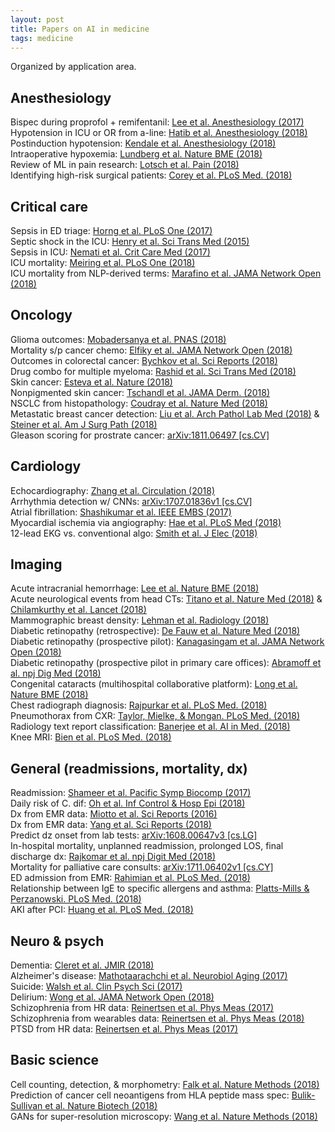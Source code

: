 ```yaml
---
layout: post
title: Papers on AI in medicine
tags: medicine
---
```


Organized by application area.


## Anesthesiology

Bispec during proprofol + remifentanil: [Lee et al. Anesthesiology (2017)](/papers/lee.pdf)  
Hypotension in ICU or OR from a-line: [Hatib et al. Anesthesiology (2018)](/papers/hatib.pdf)  
Postinduction hypotension: [Kendale et al. Anesthesiology (2018)](/papers/kendale.pdf)  
Intraoperative hypoxemia: [Lundberg et al. Nature BME (2018)](/papers/lundberg.pdf)   
Review of ML in pain research: [Lotsch et al. Pain (2018)](/papers/lotsch.pdf)  
Identifying high-risk surgical patients: [Corey et al. PLoS Med. (2018)](https://journals.plos.org/plosmedicine/article?id=10.1371/journal.pmed.1002701)  


## Critical care

Sepsis in ED triage: [Horng et al. PLoS One (2017)](/papers/horng.pdf)  
Septic shock in the ICU: [Henry et al. Sci Trans Med (2015)](/papers/henry.pdf)  
Sepsis in ICU: [Nemati et al. Crit Care Med (2017)](/papers/nemati.pdf)  
ICU mortality: [Meiring et al. PLoS One (2018)](/papers/meiring.pdf)  
ICU mortality from NLP-derived terms: [Marafino et al. JAMA Network Open (2018)](/papers/marafino.pdf)  


## Oncology 
Glioma outcomes: [Mobadersanya et al. PNAS (2018)](/papers/mobadersany.pdf)  
Mortality s/p cancer chemo: [Elfiky et al. JAMA Network Open (2018)](/papers/elfiky.pdf)  
Outcomes in colorectal cancer: [Bychkov et al. Sci Reports (2018)](/papers/bychkov.pdf)  
Drug combo for multiple myeloma: [Rashid et al. Sci Trans Med (2018)](/papers/rashid.pdf)  
Skin cancer: [Esteva et al. Nature (2018)](/papers/esteva.pdf)  
Nonpigmented skin cancer: [Tschandl et al. JAMA Derm. (2018)](/papers/tschandl.pdf)  
NSCLC from histopathology: [Coudray et al. Nature Med (2018)](/papers/coudray.pdf)  
Metastatic breast cancer detection: [Liu et al. Arch Pathol Lab Med (2018)](/papers/liu.pdf) & [Steiner et al. Am J Surg Path (2018)](/papers/steiner.pdf)  
Gleason scoring for prostrate cancer: [arXiv:1811.06497 [cs.CV]](https://arxiv.org/abs/1811.06497)


## Cardiology
Echocardiography: [Zhang et al. Circulation (2018)](/papers/zhang.pdf)  
Arrhythmia detection w/ CNNs: [arXiv:1707.01836v1 [cs.CV]](https://arxiv.org/abs/1707.01836)  
Atrial fibrillation: [Shashikumar et al. IEEE EMBS (2017)](/papers/shashikumar.pdf)  
Myocardial ischemia via angiography: [Hae et al. PLoS Med (2018)](https://journals.plos.org/plosmedicine/article?id=10.1371/journal.pmed.1002693)  
12-lead EKG vs. conventional algo: [Smith et al. J Elec (2018)](https://www.sciencedirect.com/science/article/pii/S0022073618302292)  


## Imaging
Acute intracranial hemorrhage: [Lee et al. Nature BME (2018)](https://www.nature.com/articles/s41551-018-0324-9)  
Acute neurological events from head CTs: [Titano et al. Nature Med (2018)](/papers/titano.pdf) & [Chilamkurthy et al. Lancet (2018)](/papers/chilamkurthy.pdf)  
Mammographic breast density: [Lehman et al. Radiology (2018)](/papers/lehman.pdf)  
Diabetic retinopathy (retrospective): [De Fauw et al. Nature Med (2018)](/papers/defauw.pdf)  
Diabetic retinopathy (prospective pilot): [Kanagasingam et al. JAMA Network Open (2018)](/papers/kanagasingam.pdf)  
Diabetic retinopathy (prospective pilot in primary care offices): [Abramoff et al. npj Dig Med (2018)](/papers/abramoff.pdf)  
Congenital cataracts (multihospital collaborative platform): [Long et al. Nature BME (2018)](/papers/long.pdf)  
Chest radiograph diagnosis: [Rajpurkar et al. PLoS Med. (2018)](https://journals.plos.org/plosmedicine/article?id=10.1371/journal.pmed.1002686)  
Pneumothorax from CXR: [Taylor, Mielke, & Mongan. PLoS Med. (2018)](https://journals.plos.org/plosmedicine/article?id=10.1371/journal.pmed.1002697)  
Radiology text report classification: [Banerjee et al. AI in Med. (2018)](/papers/banerjee.pdf)  
Knee MRI: [Bien et al. PLoS Med. (2018)](https://journals.plos.org/plosmedicine/article?id=10.1371/journal.pmed.1002699)  


## General (readmissions, mortality, dx)
Readmission: [Shameer et al. Pacific Symp Biocomp (2017)](/papers/shameer.pdf)  
Daily risk of C. dif: [Oh et al. Inf Control & Hosp Epi (2018)](/papers/oh.pdf)  
Dx from EMR data: [Miotto et al. Sci Reports (2016)](/papers/miotto.pdf)  
Dx from EMR data: [Yang et al. Sci Reports (2018)](/papers/yang.pdf)  
Predict dz onset from lab tests: [arXiv:1608.00647v3 [cs.LG]](https://arxiv.org/abs/1608.00647)  
In-hospital mortality, unplanned readmission, prolonged LOS, final discharge dx: [Rajkomar et al. npj Digit Med (2018)](/papers/rajkomar.pdf)  
Mortality for palliative care consults: [arXiv:1711.06402v1 [cs.CY]](https://arxiv.org/abs/1711.06402)  
ED admission from EMR: [Rahimian et al. PLoS Med. (2018)](https://journals.plos.org/plosmedicine/article?id=10.1371/journal.pmed.1002695)  
Relationship between IgE to specific allergens and asthma: [Platts-Mills & Perzanowski. PLoS Med. (2018)](https://journals.plos.org/plosmedicine/article?id=10.1371/journal.pmed.1002696)  
AKI after PCI: [Huang et al. PLoS Med. (2018)](https://journals.plos.org/plosmedicine/article?id=10.1371/journal.pmed.1002703)  


## Neuro & psych
Dementia: [Cleret et al. JMIR (2018)](/papers/cleret.pdf)  
Alzheimer's disease: [Mathotaarachchi et al. Neurobiol Aging (2017)](/papers/mathotaarachchi.pdf)  
Suicide: [Walsh et al. Clin Psych Sci (2017)](/papers/walsh.pdf)  
Delirium: [Wong et al. JAMA Network Open (2018)](/papers/wong.pdf)  
Schizophrenia from HR data: [Reinertsen et al. Phys Meas (2017)](/papers/reinertsen.pdf)  
Schizophrenia from wearables data: [Reinertsen et al. Phys Meas (2018)](http://iopscience.iop.org/article/10.1088/1361-6579/aae1ed)  
PTSD from HR data: [Reinertsen et al. Phys Meas (2017)](http://iopscience.iop.org/article/10.1088/1361-6579/aa6e9c)  


## Basic science
Cell counting, detection, & morphometry: [Falk et al. Nature Methods (2018)](https://www.nature.com/articles/s41592-018-0261-2)  
Prediction of cancer cell neoantigens from HLA peptide mass spec: [Bulik-Sullivan et al. Nature Biotech (2018)](https://www.nature.com/articles/nbt.4313)  
GANs for super-resolution microscopy: [Wang et al. Nature Methods (2018)](https://www.nature.com/articles/s41592-018-0239-0)  
